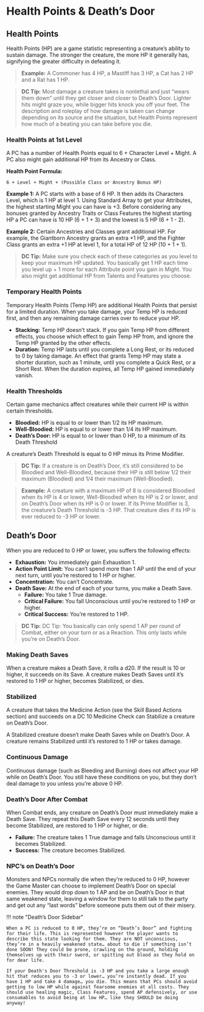 # Health Points & Death’s Door

## Health Points

Health Points (HP) are a game statistic representing a creature’s ability to sustain damage. The stronger the creature, the more HP it generally has, signifying the greater difficulty in defeating it.

> **Example:** A Commoner has 4 HP, a Mastiff has 3 HP, a Cat has 2 HP and a Rat has 1 HP.

> **DC Tip:** Most damage a creature takes is nonlethal and just “wears them down” until they get closer and closer to Death’s Door. Lighter hits might graze you, while bigger hits knock you off your feet. The description and roleplay of how damage is taken can change depending on its source and the situation, but Health Points represent how much of a beating you can take before you die.

### Health Points at 1st Level

A PC has a number of Health Points equal to 6 + Character Level + Might. A PC also might gain additional HP from its Ancestry or Class.

**Health Point Formula:**

```
6 + Level + Might + (Possible Class or Ancestry Bonus HP)
```

**Example 1:** A PC starts with a base of 6 HP. It then adds its Characters Level, which is 1 HP at level 1. Using Standard Array to get your Attributes, the highest starting Might you can have is +3. Before considering any bonuses granted by Ancestry Traits or Class Features the highest starting HP a PC can have is 10 HP (6 + 1 + 3) and the lowest is 5 HP (6 + 1 - 2).

**Example 2:** Certain Ancestries and Classes grant additional HP. For example, the Giantborn Ancestry grants an extra +1 HP, and the Fighter Class grants an extra +1 HP at level 1, for a total HP of 12 HP (10 + 1 + 1).

> **DC Tip:** Make sure you check each of these categories as you level to keep your maximum HP updated. You basically get 1 HP each time you level up + 1 more for each Attribute point you gain in Might. You also might get additional HP from Talents and Features you choose.

### Temporary Health Points

Temporary Health Points (Temp HP) are additional Health Points that persist for a limited duration. When you take damage, your Temp HP is reduced first, and then any remaining damage carries over to reduce your HP.

*   **Stacking:** Temp HP doesn’t stack. If you gain Temp HP from different effects, you choose which effect to gain Temp HP from, and ignore the Temp HP granted by the other effects.
*   **Duration:** Temp HP lasts until you complete a Long Rest, or its reduced to 0 by taking damage. An effect that grants Temp HP may state a shorter duration, such as 1 minute, until you complete a Quick Rest, or a Short Rest. When the duration expires, all Temp HP gained immediately vanish. 

### Health Thresholds

Certain game mechanics affect creatures while their current HP is within certain thresholds.

*   **Bloodied:** HP is equal to or lower than 1/2 its HP maximum.
*   **Well-Bloodied:** HP is equal to or lower than 1/4 its HP maximum.
*   **Death’s Door:** HP is equal to or lower than 0 HP, to a minimum of its Death Threshold

A creature’s Death Threshold is equal to 0 HP minus its Prime Modifier.

> **DC Tip:** If a creature is on Death’s Door, it’s still considered to be Bloodied and Well-Bloodied, because their HP is still below 1/2 their maximum (Bloodied) and 1/4 their maximum (Well-Bloodied).

> **Example:** A creature with a maximum HP of 8 is considered Bloodied when its HP is 4 or lower, Well-Bloodied when its HP is 2 or lower, and on Death’s Door when its HP is 0 or lower. If its Prime Modifier is 3, the creature’s Death Threshold is -3 HP. That creature dies if its HP is ever reduced to -3 HP or lower.

## Death’s Door

When you are reduced to 0 HP or lower, you suffers the following effects:

*   **Exhaustion:** You immediately gain Exhaustion 1.
*   **Action Point Limit:** You can’t spend more than 1 AP until the end of your next turn, until you’re restored to 1 HP or higher.
*   **Concentration:** You can’t Concentrate.
*   **Death Save:** At the end of each of your turns, you make a Death Save. 
    *   **Failure:** You take 1 True damage. 
    *   **Critical Failure:** You fall Unconscious until you’re restored to 1 HP or higher. 
    *   **Critical Success:** You’re restored to 1 HP.

> **DC Tip:** DC Tip: You basically can only spend 1 AP per round of Combat, either on your turn or as a Reaction. This only lasts while you’re on Death’s Door.

### Making Death Saves

When a creature makes a Death Save, it rolls a d20. If the result is 10 or higher, it succeeds on its Save. A creature makes Death Saves until it’s restored to 1 HP or higher, becomes Stabilized, or dies.

### Stabilized

A creature that takes the Medicine Action (see the Skill Based Actions section) and succeeds on a DC 10 Medicine Check can Stabilize a creature on Death’s Door.

A Stabilized creature doesn’t make Death Saves while on Death’s Door. A creature remains Stabilized until it’s restored to 1 HP or takes damage.

### Continuous Damage

Continuous damage (such as Bleeding and Burning) does not affect your HP while on Death’s Door. You still have these conditions on you, but they don’t deal damage to you unless you’re above 0 HP.

### Death’s Door After Combat

When Combat ends, any creature on Death’s Door must immediately make a Death Save. They repeat this Death Save every 12 seconds until they become Stabilized, are restored to 1 HP or higher, or die.

*   **Failure:** The creature takes 1 True damage and falls Unconscious until it becomes Stabilized. 
*   **Success:** The creature becomes Stabilized.

### NPC’s on Death’s Door

Monsters and NPCs normally die when they’re reduced to 0 HP, however the Game Master can choose to implement Death’s Door on special enemies. They would drop down to 1 AP and be on Death’s Door in that same weakened state, leaving a window for them to still talk to the party and get out any “last words” before someone puts them out of their misery.

!!! note "Death’s Door Sidebar"

    When a PC is reduced to 0 HP, they’re on “Death’s Door” and fighting for their life. This is represented however the player wants to describe this state looking for them. They are NOT unconscious, they’re in a heavily weakened state… about to die if something isn’t done SOON! They could be prone, crawling on the ground, holding themselves up with their sword, or spitting out blood as they hold on for dear life.

    If your Death's Door Threshold is -3 HP and you take a large enough hit that reduces you to -3 or lower… you’re instantly dead. If you have 1 HP and take 4 damage… you die. This means that PCs should avoid getting to low HP while against fearsome enemies at all costs. They should use healing magic, Class Features, spend AP defensively, or use consumables to avoid being at low HP… like they SHOULD be doing anyway! 
